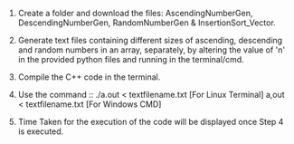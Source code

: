 1. Create a folder and download the files: AscendingNumberGen, DescendingNumberGen, RandomNumberGen & InsertionSort_Vector.

2. Generate text files containing different sizes of ascending, descending and random numbers in an array, separately, by altering the value of 'n' in the provided python files and running in the terminal/cmd.

3. Compile the C++ code in the terminal.

4. Use the command :: ./a.out < textfilename.txt [For Linux Terminal]
                       a,out < textfilename.txt [For Windows CMD]

5. Time Taken for the execution of the code will be displayed once Step 4 is executed.
